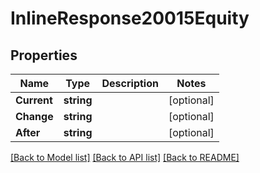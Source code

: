 # InlineResponse20015Equity

## Properties

Name | Type | Description | Notes
------------ | ------------- | ------------- | -------------
**Current** | **string** |  | [optional] 
**Change** | **string** |  | [optional] 
**After** | **string** |  | [optional] 

[[Back to Model list]](../README.md#documentation-for-models) [[Back to API list]](../README.md#documentation-for-api-endpoints) [[Back to README]](../README.md)


